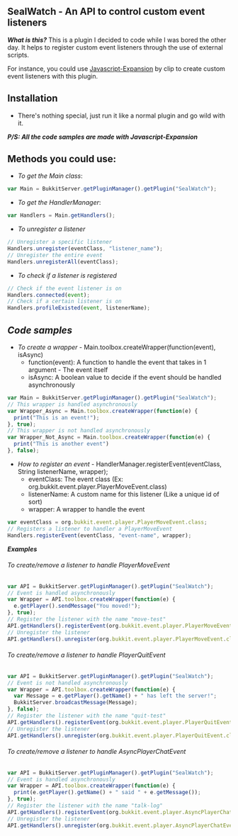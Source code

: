 ## SealWatch - An API to control custom event listeners

***What is this?*** This is a plugin I decided to code while I was bored the other day. It helps to register custom event listeners through the use of external scripts.

For instance, you could use <a href="https://github.com/PlaceholderAPI/Javascript-Expansion">Javascript-Expansion</a> by clip to create custom event listeners with this plugin.

## Installation
- There's nothing special, just run it like a normal plugin and go wild with it.

***P/S: All the code samples are made with Javascript-Expansion***

## Methods you could use:
- *To get the Main class*:
```javascript
var Main = BukkitServer.getPluginManager().getPlugin("SealWatch");
```
- *To get the HandlerManager*:
```javascript
var Handlers = Main.getHandlers();
```
- *To unregister a listener*
```javascript
// Unregister a specific listener
Handlers.unregister(eventClass, "listener_name");
// Unregister the entire event
Handlers.unregisterAll(eventClass);
```

- *To check if a listener is registered*
```javascript
// Check if the event listener is on
Handlers.connected(event);
// Check if a certain listener is on
Handlers.profileExisted(event, listenerName);
```

## ***Code samples***
- *To create a wrapper* - Main.toolbox.createWrapper(function(event), isAsync)
  - function(event): A function to handle the event that takes in 1 argument - The event itself
  - isAsync: A boolean value to decide if the event should be handled asynchronously
```javascript
var Main = BukkitServer.getPluginManager().getPlugin("SealWatch");
// This wrapper is handled asynchronously
var Wrapper_Async = Main.toolbox.createWrapper(function(e) {
  print("This is an event!");
}, true);
// This wrapper is not handled asynchronously
var Wrapper_Not_Async = Main.toolbox.createWrapper(function(e) {
  print("This is another event")
}, false);
```
- *How to register an event* - HandlerManager.registerEvent(eventClass, String listenerName, wrapper);
  - eventClass: The event class (Ex: org.bukkit.event.player.PlayerMoveEvent.class)
  - listenerName: A custom name for this listener (Like a unique id of sort)
  - wrapper: A wrapper to handle the event
```javascript
var eventClass = org.bukkit.event.player.PlayerMoveEvent.class;
// Registers a listener to handler a PlayerMoveEvent
Handlers.registerEvent(eventClass, "event-name", wrapper);
```
***Examples***

###### To create/remove a listener to handle PlayerMoveEvent
```javascript
var API = BukkitServer.getPluginManager().getPlugin("SealWatch");
// Event is handled asynchronously
var Wrapper = API.toolbox.createWrapper(function(e) {
  e.getPlayer().sendMessage("You moved!");
}, true);
// Register the listener with the name "move-test"
API.getHandlers().registerEvent(org.bukkit.event.player.PlayerMoveEvent.class, "move-test", Wrapper);
// Unregister the listener
API.getHandlers().unregister(org.bukkit.event.player.PlayerMoveEvent.class, "move-test");
```

###### To create/remove a listener to handle PlayerQuitEvent
```javascript
var API = BukkitServer.getPluginManager().getPlugin("SealWatch");
// Event is not handled asynchronously
var Wrapper = API.toolbox.createWrapper(function(e) {
  var Message = e.getPlayer().getName() + " has left the server!";
  BukkitServer.broadcastMessage(Message);
}, false);
// Register the listener with the name "quit-test"
API.getHandlers().registerEvent(org.bukkit.event.player.PlayerQuitEvent.class, "quit-test", Wrapper);
// Unregister the listener
API.getHandlers().unregister(org.bukkit.event.player.PlayerQuitEvent.class, "quit-test");
```

###### To create/remove a listener to handle AsyncPlayerChatEvent
```javascript
var API = BukkitServer.getPluginManager().getPlugin("SealWatch");
// Event is handled asynchronously
var Wrapper = API.toolbox.createWrapper(function(e) {
  print(e.getPlayer().getName() + " said " + e.getMessage());
}, true);
// Register the listener with the name "talk-log"
API.getHandlers().registerEvent(org.bukkit.event.player.AsyncPlayerChatEvent.class, "talk-log", Wrapper);
// Unregister the listener
API.getHandlers().unregister(org.bukkit.event.player.AsyncPlayerChatEvent.class, "talk-log");
```
